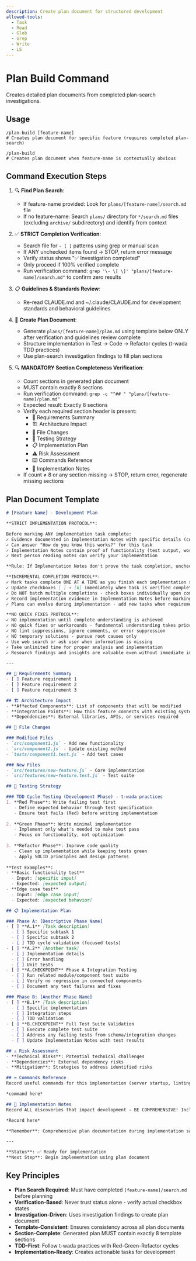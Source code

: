 ```yaml
---
description: Create plan document for structured development
allowed-tools:
  - Task
  - Read
  - Glob
  - Grep
  - Write
  - LS
---
```


# Plan Build Command

Creates detailed plan documents from completed plan-search investigations.

## Usage

```
/plan-build [feature-name]
# Creates plan document for specific feature (requires completed plan-search)

/plan-build
# Creates plan document when feature-name is contextually obvious
```

## Command Execution Steps

1. 🔍 **Find Plan Search**: 
   - If feature-name provided: Look for `plans/[feature-name]/search.md` file
   - If no feature-name: Search `plans/` directory for `*/search.md` files (excluding `archive/` subdirectory) and identify from context

2. ✅ **STRICT Completion Verification**: 
   - Search file for `- [ ]` patterns using grep or manual scan
   - If ANY unchecked items found → STOP, return error message
   - Verify status shows "✅ Investigation completed" 
   - Only proceed if 100% verified complete
   - Run verification command: `grep '\- \[ \]' "plans/[feature-name]/search.md"` to confirm zero results

3. 📋 **Guidelines & Standards Review**: 
   - Re-read CLAUDE.md and ~/.claude/CLAUDE.md for development standards and behavioral guidelines

4. 📝 **Create Plan Document**: 
   - Generate `plans/[feature-name]/plan.md` using template below ONLY after verification and guidelines review complete
   - Structure implementation in Test → Code → Refactor cycles (t-wada TDD practices)
   - Use plan-search investigation findings to fill plan sections

5. 🔍 **MANDATORY Section Completeness Verification**: 
   - Count sections in generated plan document
   - MUST contain exactly 8 sections
   - Run verification command: `grep -c "^## " "plans/[feature-name]/plan.md"`
   - Expected result: Exactly 8 sections
   - Verify each required section header is present:
     * 📄 Requirements Summary
     * 🏗️ Architecture Impact
     * 📁 File Changes
     * 🧪 Testing Strategy
     * 📋 Implementation Plan
     * ⚠️ Risk Assessment
     * ⌨️ Commands Reference
     * 📝 Implementation Notes
   - If count ≠ 8 or any section missing → STOP, return error, regenerate missing sections

## Plan Document Template

```markdown
# [Feature Name] - Development Plan

**STRICT IMPLEMENTATION PROTOCOL**:

Before marking ANY implementation task complete:
✓ Evidence documented in Implementation Notes with specific details (code snippets, test results, file paths)
✓ Can answer "How do you know this works?" for this task
✓ Implementation Notes contain proof of functionality (test output, working code)
✓ Next person reading notes can verify your implementation

**Rule: If Implementation Notes don't prove the task completion, uncheck the box**

**INCREMENTAL COMPLETION PROTOCOL**:
✓ Mark tasks complete ONE AT A TIME as you finish each implementation step
✓ Update checkboxes [ ] → [x] immediately when task is verified complete
✓ Do NOT batch multiple completions - check boxes individually upon completion
✓ Record implementation evidence in Implementation Notes before marking checkbox complete
✓ Plans can evolve during implementation - add new tasks when requirements change

**NO QUICK FIXES PROTOCOL**:
✓ NO implementation until complete understanding is achieved
✓ NO quick fixes or workarounds - fundamental understanding takes priority
✓ NO lint suppressions, ignore comments, or error suppression
✓ NO temporary solutions - pursue root causes only
✓ Use web search or ask user when information is missing
✓ Take unlimited time for proper analysis and implementation
✓ Research findings and insights are valuable even without immediate implementation

---

## 📄 Requirements Summary
- [ ] Feature requirement 1
- [ ] Feature requirement 2
- [ ] Feature requirement 3

## 🏗️ Architecture Impact
- **Affected Components**: List of components that will be modified
- **Integration Points**: How this feature connects with existing systems
- **Dependencies**: External libraries, APIs, or services required

## 📁 File Changes

### Modified Files
- `src/component1.js` - Add new functionality
- `src/component2.js` - Update existing method
- `tests/component1.test.js` - Add test cases

### New Files
- `src/features/new-feature.js` - Core implementation
- `src/features/new-feature.test.js` - Test suite

## 🧪 Testing Strategy

### TDD Cycle Testing (Development Phase) - t-wada practices
1. **Red Phase**: Write failing test first
   - Define expected behavior through test specification
   - Ensure test fails (Red) before writing implementation
   
2. **Green Phase**: Write minimal implementation
   - Implement only what's needed to make test pass
   - Focus on functionality, not optimization
   
3. **Refactor Phase**: Improve code quality
   - Clean up implementation while keeping tests green
   - Apply SOLID principles and design patterns
   
**Test Examples**:
- **Basic functionality test**
  - Input: [specific input]
  - Expected: [expected output]
- **Edge case test**
  - Input: [edge case input]
  - Expected: [expected behavior]

## 📋 Implementation Plan

### Phase A: [Descriptive Phase Name]
- [ ] **A.1** [Task description]
  - [ ] Specific subtask 1
  - [ ] Specific subtask 2
  - [ ] TDD cycle validation (focused tests)
- [ ] **A.2** [Another task]
  - [ ] Implementation details
  - [ ] Error handling
  - [ ] Unit tests
- [ ] **A.CHECKPOINT** Phase A Integration Testing
  - [ ] Run related module/component test suite
  - [ ] Verify no regression in connected components
  - [ ] Document any test failures and fixes

### Phase B: [Another Phase Name]  
- [ ] **B.1** [Task description]
  - [ ] Specific implementation
  - [ ] Integration steps
  - [ ] TDD validation
- [ ] **B.CHECKPOINT** Full Test Suite Validation
  - [ ] Execute complete test suite
  - [ ] Address any failing tests from schema/integration changes
  - [ ] Update Implementation Notes with test results

## ⚠️ Risk Assessment
- **Technical Risks**: Potential technical challenges
- **Dependencies**: External dependency risks
- **Mitigation**: Strategies to address identified risks

## ⌨️ Commands Reference
Record useful commands for this implementation (server startup, linting, testing, database operations, etc.)

*command here*

## 📝 Implementation Notes
Record ALL discoveries that impact development - BE COMPREHENSIVE! Include technical details, code snippets, command outputs, error solutions, performance insights, useful patterns, shortcuts, unsolved issues, failed approaches, and any knowledge that helps future implementation. Document complete context to preserve knowledge across sessions.

*Record here*

**Remember**: Comprehensive plan documentation during implementation saves multiples of that time in future development and maintenance.

---

**Status**: ✅ Ready for implementation
**Next Step**: Begin implementation using plan document
```

## Key Principles

- **Plan Search Required**: Must have completed `[feature-name]/search.md` before planning
- **Verification-Based**: Never trust status alone - verify actual checkbox states
- **Investigation-Driven**: Uses investigation findings to create plan document
- **Template-Consistent**: Ensures consistency across all plan documents
- **Section-Complete**: Generated plan MUST contain exactly 8 template sections
- **TDD-First**: Follow t-wada practices with Red-Green-Refactor cycles
- **Implementation-Ready**: Creates actionable tasks for development